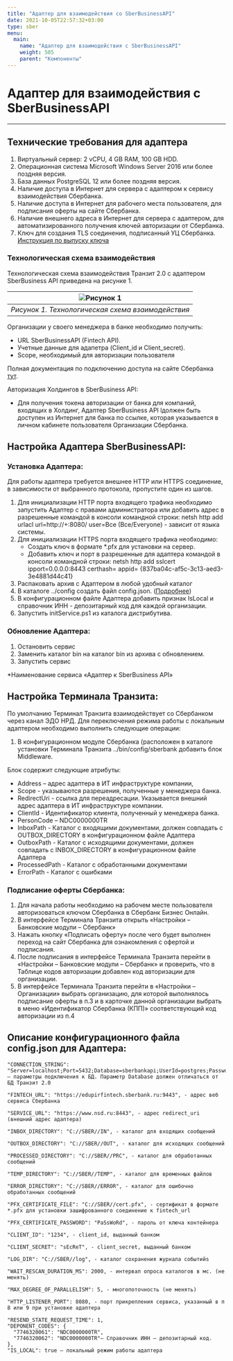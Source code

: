 ```yaml
---
title: "Адаптер для взаимодействия со SberBusinessAPI"
date: 2021-10-05T22:57:32+03:00
type: sber
menu:
  main:
    name: "Адаптер для взаимодействия с SberBusinessAPI"
    weight: 505
    parent: "Компоненты"
---
```


# Адаптер для взаимодействия с SberBusinessAPI
---

## Технические требования для адаптера

1. Виртуальный сервер: 2 vCPU, 4 GB RAM, 100 GB HDD.
2. Операционная система Microsoft Windows Server 2016 или более поздняя версия.
3. База данных PostgreSQL 12 или более поздняя версия.
4. Наличие доступа в Интернет для сервера с адаптером к сервису взаимодействия
Сбербанка.
5. Наличие доступа в Интернет для рабочего места пользователя, для подписания
оферты на сайте Сбербанка.
6. Наличие внешнего адреса в Интернет для сервера с адаптером, для
автоматизированного получения ключей авторизации от Сбербанка.
7. Ключ для создания TLS соединения, подписанный УЦ Сбербанка. [Инструкция по
выпуску ключа](https://developer.sberbank.ru/doc/v3/sbbol/common)

### Технологическая схема взаимодействия

Технологическая схема взаимодействия Транзит 2.0 с адаптером SberBusiness API приведена на рисунке 1.

| ![](/images/sber/1.png "Рисунок 1")                  |
|:----------------------------------------------------:|
| *Рисунок 1. Технологическая схема взаимодействия*    |

Организации у своего менеджера в банке необходимо получить:
- URL SberBusinessAPI (Fintech API).
- Учетные данные для адапетра (Client_id и Client_secret).
- Scope, необходимый для авторизации пользователя

Полная документация по подключению доступа на сайте Сбербанка [тут](https://developer.sberbank.ru/doc/v3/sbbol/reg).

Авторизация Холдингов в SberBusiness API:
- Для получения токена авторизации от банка для компаний, входящих в Холдинг, Адаптер SberBusiness API lдолжен быть доступен из Интернет для банка по ссылке, которая указывается в личном кабинете пользователя Организации Сбербанка.

## Настройка Адаптера SberBusinessAPI:

### Установка Адаптера:

Для работы адаптера требуется внешнее HTTP или HTTPS соединение, в зависимости от выбранного протокола, пропустите один из шагов.

1. Для инициализации HTTP порта входящего трафика необходимо запустить
Адаптер с правами администратора или добавить адрес в разрешенные командой в
консоли командной строки: netsh http add urlacl url=http://+:8080/
user=Все (Все/Everyone) - зависит от языка системы.
2. Для инициализации HTTPS порта входящего трафика необходимо:
    - Создать ключ в формате *.pfx для установки на сервер.
    - Добавить ключ и порт в разрешенные для адаптера командой в консоли
командной строки: netsh http add sslcert ipport=0.0.0.0:8443
certhash=<Certificate Thumbprint> appid= {837ba04c-af5c-3c13-aed3-
3e4881d44c41}
3. Распаковать архив с Адаптером в любой удобный каталог
4. В каталоге ../config создать файл config.json. ([Подробнее](/sber/index.html#описание-конфигурационного-файла-configjson-для-адаптера))
5. В конфигурационном файле Адаптера добавить признак IsLocal и справочник
ИНН - депозитарный код для каждой организации.
6. Запустить initService.ps1 из каталога дистрибутива.

### Обновление Адаптера:

1. Остановить сервис
2. Заменить каталог bin на каталог bin из архива с обновлением.
3. Запустить сервис

*Наименование сервиса «Адаптер к SberBusiness API»

## Настройка Терминала Транзита:

По умолчанию Терминал Транзита взаимодействует со Сбербанком через канал ЭДО
НРД. Для переключения режима работы с локальным адаптером необходимо выполнить
следующие операции:

1. В конфигурационном модуле Сбербанка (расположен в каталоге установки
Терминала Транзита ../bin/config/sberbank добавить блок Middleware.

Блок содержит следующие атрибуты:

- Address – адрес адаптера в ИТ инфраструктуре компании,
- Scope - указываются разрешения, полученные у менеджера банка.
- RedirectUri - ссылка для переадресации. Указывается внешний адрес адаптера в ИТ инфраструктуре компании.
- ClientId - Идентификатор клиента, полученный у менеджера банка.
- PersonCode – NDC0000000TR
- InboxPath - Каталог с входящими документами, должен совпадать с OUTBOX_DIRECTORY в конфигурационном файле Адаптера
- OutboxPath - Каталог с исходящими документами, должен совпадать с INBOX_DIRECTORY в конфигурационном файле Адаптера
- ProcessedPath - Каталог с обработанными документами
- ErrorPath - Каталог с ошибками

### Подписание оферты Сбербанка:

1. Для начала работы необходимо на рабочем месте пользователя авторизоваться ключом Сбербанка в Сбербанк Бизнес Онлайн.
2. В интерфейсе Терминала Транзита открыть «Настройки – Банковские модули – Сбербанк»
3. Нажать кнопку «Подписать оферту» после чего будет выполнен переход на сайт Сбербанка для ознакомления с офертой и подписания.
4. После подписания в интерфейсе Терминала Транзита перейти в «Настройки – Банковские модули – Сбербанк» и проверить, что в Таблице кодов авторизации добавлен код авторизации для организации.
5. В интерфейсе Терминала Транзита перейти в «Настройки – Организации» выбрать организацию, для которой выполнялось подписание оферты в п.3 и в карточке данной организации выбрать в меню «Идентификатор Сбербанка (КПП)» соответствующий код авторизации из п.4

## Описание конфигурационного файла config.json для Адаптера:
```
"CONNECTION_STRING": "Server=localhost;Port=5432;Database=sberbankapi;UserId=postgres;Password=1234" – параметры подключения к БД. Параметр Database должен отличаться от БД Транзит 2.0

"FINTECH_URL": "https://edupirfintech.sberbank.ru:9443", - адрес веб сервиса Сбербанка

"SERVICE_URL": "https://www.nsd.ru:8443", - адрес redirect_uri (внешний адрес адаптера)

"INBOX_DIRECTORY": "C://SBER//IN", - каталог для входящих сообщений

"OUTBOX_DIRECTORY": "C://SBER//OUT", - каталог для исходящих сообщений

"PROCESSED_DIRECTORY": "C://SBER//PRC", - каталог для обработанных сообщений

"TEMP_DIRECTORY": "C://SBER//TEMP", - каталог для временных файлов

"ERROR_DIRECTORY": "C://SBER//ERROR", - каталог для ошибочно обработанных сообщений

"PFX_CERTIFICATE_FILE": "C://SBER//cert.pfx", - сертификат в формате *.pfx для установки зашифрованного соединение к fintech_url

"PFX_CERTIFICATE_PASSWORD": "PaSsWoRd", - пароль от ключа контейнера

"CLIENT_ID": "1234", - client_id, выданный банком

"CLIENT_SECRET": "sEcReT", - client_secret, выданный банком

"LOG_DIR": "C://SBER//log", - каталог сохранения журнала событийs

"WAIT_RESCAN_DURATION_MS": 2000, - интервал опроса каталогов в мс. (не менять)

"MAX_DEGREE_OF_PARALLELISM": 5, - многопоточность (не менять)

"HTTP_LISTENER_PORT": 8080, - порт прикрепления сервиса, указанный в п 8 или 9 при установке адаптера

"RESEND_STATE_REQUEST_TIME": 1,
"DEPONENT_CODES": {
  "7746320061": "NDC0000000TR",
  "7746320062": "NDC0000000TR"– Справочник ИНН – депозитарный код.
},
"IS_LOCAL": true – локальный режим работы адаптера
```
